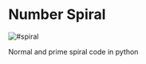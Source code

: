 # Number Spiral

![#spiral](https://github.com/user-attachments/assets/4d8f09a1-1d46-414f-8e59-355a95eabfca)

Normal and prime spiral code in python
